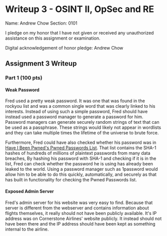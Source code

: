 Writeup 3 - OSINT II, OpSec and RE
======

Name: Andrew Chow
Section: 0101

I pledge on my honor that I have not given or received any unauthorized assistance on this assignment or examination.

Digital acknowledgement of honor pledge: Andrew Chow

## Assignment 3 Writeup

### Part 1 (100 pts)

#### Weak Password

Fred used a pretty weak password.
It was one that was found in the rockyou list and was a common single word that was clearly linked to his interests.
Instead of using such a simple password, Fred should have instead used a password manager to generate a password for him.
Password managers can generate securely random strings of text that can be used as a passphrase.
These strings would likely not appear in wordlists and they can take multiple times the lifetime of the universe to brute force.

Furthermore, Fred could have also checked whether his password was in [Have I Been Pwned's Pwned Passwords List](https://haveibeenpwned.com/passwords).
That list contains the SHA-1 hashes of hundreds of millions of plaintext passwords from many data breaches,
By hashing his password with SHA-1 and checking if it is in the list, Fred can check whether the password he is using has already been leaked to the world.
Using a password manager such as 1password would allow him to be able to do this quickly, automatically, and securely as that has built in functionality for checking the Pwned Passwords list.

#### Exposed Admin Server

Fred's admin server for his website was very easy to find.
Because that server is different from the webserver and contains information about flights themselves, it really should not have been publicly available.
It's IP address was on Cornerstone Airlines' website publicly.
It instead should not have been there and the IP address should have been kept as something internal to the airline.
